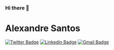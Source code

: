 ### Hi there 👋
# Alexandre Santos

[![Twitter Badge](https://img.shields.io/badge/-@alexandresouza-1ca0f1?style=flat-square&labelColor=9B1FE9&logo=twitter&logoColor=white&link=https://twitter.com/_alexandre_me)](https://twitter.com/_alexandre_me) [![Linkedin Badge](https://img.shields.io/badge/-Alexandre-blue?style=flat-square&logo=Linkedin&logoColor=white&link=https://www.linkedin.com/in/alexandre-souza-273986191/)](https://www.linkedin.com/in/alexandre-souza-273986191/) 
[![Gmail Badge](https://img.shields.io/badge/-alexandreifto2@gmail.com-c14438?style=flat-square&logo=Gmail&logoColor=white&link=mailto:alexandreifto2@gmail.com)](mailto:alexandreifto2@gmail.com)
